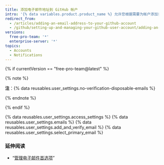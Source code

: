 ```yaml
---
title: 添加电子邮件地址到 GitHub 帐户
intro: '{% data variables.product.product_name %} 允许您根据需要为帐户添加多个电子邮件地址。 如果在本地 Git 配置中设置电子邮件地址，您需要将其添加到帐户设置，以将提交连接到帐户。 有关电子邮件地址和提交的更多信息，请参阅“[设置提交电子邮件地址](/articles/setting-your-commit-email-address/)”。'
redirect_from:
  - /articles/adding-an-email-address-to-your-github-account
  - /github/setting-up-and-managing-your-github-user-account/adding-an-email-address-to-your-github-account
versions:
  free-pro-team: '*'
  enterprise-server: '*'
topics:
  - Accounts
  - Notifications
---
```

{% if currentVersion == "free-pro-team@latest" %}

{% note %}

**注**：{% data reusables.user_settings.no-verification-disposable-emails %}

{% endnote %}

{% endif %}

{% data reusables.user_settings.access_settings %}
{% data reusables.user_settings.emails %}
{% data reusables.user_settings.add_and_verify_email %}
{% data reusables.user_settings.select_primary_email %}

### 延伸阅读

- “[管理电子邮件首选项](/articles/managing-email-preferences/)”
